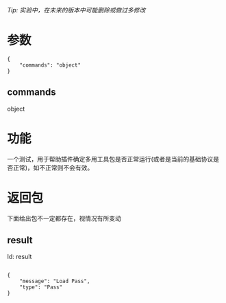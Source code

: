 _Tip: 实验中，在未来的版本中可能删除或做过多修改_
# 参数
```
{
    "commands": "object"
}
```
## commands
object
# 功能
一个测试，用于帮助插件确定多用工具包是否正常运行(或者是当前的基础协议是否正常)，如不正常则不会有效。
# 返回包
下面给出包不一定都存在，视情况有所变动

## result
Id: result

```

{
    "message": "Load Pass",
    "type": "Pass"
}

```
